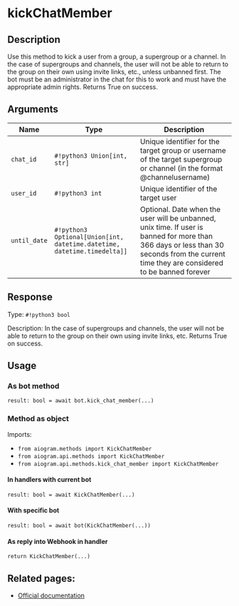 # kickChatMember

## Description

Use this method to kick a user from a group, a supergroup or a channel. In the case of supergroups and channels, the user will not be able to return to the group on their own using invite links, etc., unless unbanned first. The bot must be an administrator in the chat for this to work and must have the appropriate admin rights. Returns True on success.


## Arguments

| Name | Type | Description |
| - | - | - |
| `chat_id` | `#!python3 Union[int, str]` | Unique identifier for the target group or username of the target supergroup or channel (in the format @channelusername) |
| `user_id` | `#!python3 int` | Unique identifier of the target user |
| `until_date` | `#!python3 Optional[Union[int, datetime.datetime, datetime.timedelta]]` | Optional. Date when the user will be unbanned, unix time. If user is banned for more than 366 days or less than 30 seconds from the current time they are considered to be banned forever |



## Response

Type: `#!python3 bool`

Description: In the case of supergroups and channels, the user will not be able to return to the group on their own using invite links, etc. Returns True on success.


## Usage

### As bot method

```python3
result: bool = await bot.kick_chat_member(...)
```

### Method as object

Imports:

- `from aiogram.methods import KickChatMember`
- `from aiogram.api.methods import KickChatMember`
- `from aiogram.api.methods.kick_chat_member import KickChatMember`

#### In handlers with current bot
```python3
result: bool = await KickChatMember(...)
```

#### With specific bot
```python3
result: bool = await bot(KickChatMember(...))
```
#### As reply into Webhook in handler
```python3
return KickChatMember(...)
```


## Related pages:

- [Official documentation](https://core.telegram.org/bots/api#kickchatmember)
